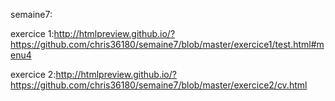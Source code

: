 
   semaine7:
   
   
   exercice 1:http://htmlpreview.github.io/?https://github.com/chris36180/semaine7/blob/master/exercice1/test.html#menu4
   
   
   exercice 2:http://htmlpreview.github.io/?https://github.com/chris36180/semaine7/blob/master/exercice2/cv.html
   
